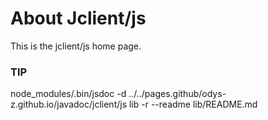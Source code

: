 # About Jclient/js

This is the jclient/js home page.


### TIP

node_modules/.bin/jsdoc -d ../../pages.github/odys-z.github.io/javadoc/jclient/js lib -r --readme lib/README.md 

